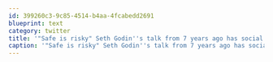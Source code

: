 ```yaml
---
id: 399260c3-9c85-4514-b4aa-4fcabedd2691
blueprint: text
category: twitter
title: '"Safe is risky" Seth Godin''s talk from 7 years ago has social media undertones to it http://bit.ly/ZyQ1p'
caption: '"Safe is risky" Seth Godin''s talk from 7 years ago has social media undertones to it http://bit.ly/ZyQ1p'
---
```


